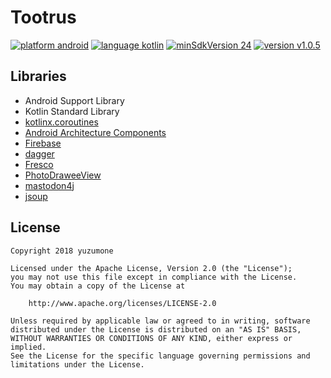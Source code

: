 # Tootrus
[![platform android](https://img.shields.io/badge/platform-android-green.svg)](#)
[![language kotlin](https://img.shields.io/badge/language-kotlin-green.svg)](#)
[![minSdkVersion 24](https://img.shields.io/badge/minSdkVersion-24-red.svg)](#)
[![version v1.0.5](https://img.shields.io/badge/version-v1.0.5-blue.svg)](#)

## Libraries
- Android Support Library
- Kotlin Standard Library
- [kotlinx.coroutines](https://github.com/Kotlin/kotlinx.coroutines)
- [Android Architecture Components](https://developer.android.com/topic/libraries/architecture/)
- [Firebase](https://firebase.google.com/)
- [dagger](https://github.com/google/dagger)
- [Fresco](https://frescolib.org/)
- [PhotoDraweeView](https://github.com/ongakuer/PhotoDraweeView)
- [mastodon4j](https://github.com/sys1yagi/mastodon4j)
- [jsoup](https://jsoup.org/)

## License
```
Copyright 2018 yuzumone

Licensed under the Apache License, Version 2.0 (the "License");
you may not use this file except in compliance with the License.
You may obtain a copy of the License at

    http://www.apache.org/licenses/LICENSE-2.0

Unless required by applicable law or agreed to in writing, software
distributed under the License is distributed on an "AS IS" BASIS,
WITHOUT WARRANTIES OR CONDITIONS OF ANY KIND, either express or implied.
See the License for the specific language governing permissions and
limitations under the License.
```
